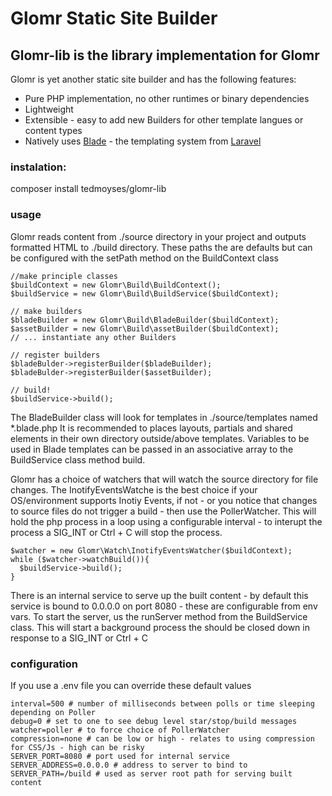 # Glomr Static Site Builder

## Glomr-lib is the library implementation for Glomr

Glomr is yet another static site builder and has the following features:
* Pure PHP implementation, no other runtimes or binary dependencies
* Lightweight
* Extensible - easy to add new Builders for other template langues or content types
* Natively uses [Blade](http://laravel.com/docs/5.6/blade) - the templating system from [Laravel](https://laravel.com/)

### instalation:

composer install tedmoyses/glomr-lib

### usage

Glomr reads content from ./source directory in your project and outputs formatted
HTML to ./build directory. These paths the are defaults but can be configured with the setPath
method on the BuildContext class

```
//make principle classes
$buildContext = new Glomr\Build\BuildContext();
$buildService = new Glomr\Build\BuildService($buildContext);

// make builders
$bladeBuilder = new Glomr\Build\BladeBuilder($buildContext);
$assetBuilder = new Glomr\Build\assetBuilder($buildContext);
// ... instantiate any other Builders

// register builders
$bladeBulder->registerBuilder($bladeBuilder);
$bladeBulder->registerBuilder($assetBuilder);

// build!
$buildService->build();
```

The BladeBuilder class will look for templates in ./source/templates named \*.blade.php
It is recommended to places layouts, partials and shared elements in their own directory
outside/above templates. Variables to be used in Blade templates can be passed in an
associative array to the BuildService class method build.

Glomr has a choice of watchers that will watch the source directory for file changes.
The InotifyEventsWatche is the best choice if your OS/environment supports Inotiy Events,
if not - or you notice that changes to source files do not trigger a build - then
use the PollerWatcher. This will hold the php process in a loop using a configurable
interval - to interupt the process a SIG_INT or Ctrl + C will stop the process.

```
$watcher = new Glomr\Watch\InotifyEventsWatcher($buildContext);
while ($watcher->watchBuild()){
  $buildService->build();
}
```

There is an internal service to serve up the built content - by default this service
is bound to 0.0.0.0 on port 8080 - these are configurable from env vars. To start
the server, us the runServer method from the BuildService class. This will start a
background process the should be closed down in response to a SIG_INT or Ctrl + C

### configuration

If you use a .env file you can override these default values

```
interval=500 # number of milliseconds between polls or time sleeping depending on Poller
debug=0 # set to one to see debug level star/stop/build messages
watcher=poller # to force choice of PollerWatcher
compression=none # can be low or high - relates to using compression for CSS/Js - high can be risky
SERVER_PORT=8080 # port used for internal service
SERVER_ADDRESS=0.0.0.0 # address to server to bind to
SERVER_PATH=/build # used as server root path for serving built content
```
